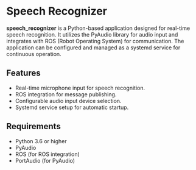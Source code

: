 # Speech Recognizer

**speech_recognizer** is a Python-based application designed for real-time speech recognition. It utilizes the PyAudio library for audio input and integrates with ROS (Robot Operating System) for communication. The application can be configured and managed as a systemd service for continuous operation.

## Features

- Real-time microphone input for speech recognition.
- ROS integration for message publishing.
- Configurable audio input device selection.
- Systemd service setup for automatic startup.

## Requirements

- Python 3.6 or higher
- PyAudio
- ROS (for ROS integration)
- PortAudio (for PyAudio)

